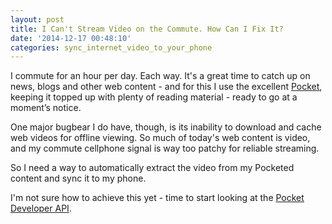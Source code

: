 ```yaml
---
layout: post
title: I Can't Stream Video on the Commute. How Can I Fix It?
date: '2014-12-17 00:48:10'
categories: sync_internet_video_to_your_phone
---
```


I commute for an hour per day. Each way. It's a great time to catch up on news, blogs and other web content - and for this I use the excellent <a href="http://getpocket.com" target="_blank">Pocket</a>, keeping it topped up with plenty of reading material - ready to go at a moment’s notice.

One major bugbear I do have, though, is its inability to download and cache web videos for offline viewing. So much of today's web content is video, and my commute cellphone signal is way too patchy for reliable streaming.

So I need a way to automatically extract the video from my Pocketed content and sync it to my phone.

I'm not sure how to achieve this yet - time to start looking at the <a href="http://getpocket.com/developer/" target="_blank">Pocket Developer API</a>.

